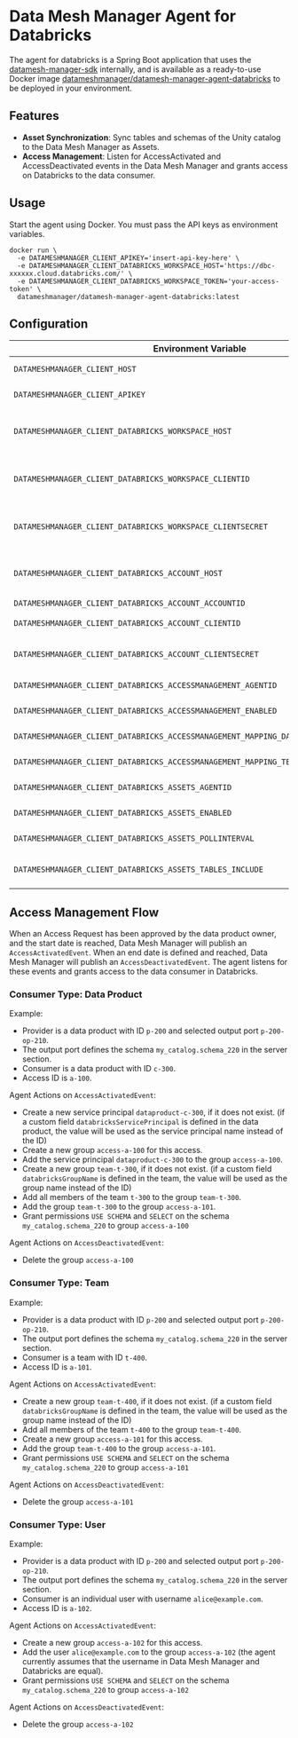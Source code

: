 Data Mesh Manager Agent for Databricks
===

The agent for databricks is a Spring Boot application that uses the [datamesh-manager-sdk](https://github.com/datamesh-manager/datamesh-manager-sdk) internally, and is available as a ready-to-use Docker image [datameshmanager/datamesh-manager-agent-databricks](https://hub.docker.com/repository/docker/datameshmanager/datamesh-manager-agent-databricks) to be deployed in your environment.

## Features

- **Asset Synchronization**: Sync tables and schemas of the Unity catalog to the Data Mesh Manager as Assets. 
- **Access Management**: Listen for AccessActivated and AccessDeactivated events in the Data Mesh Manager and grants access on Databricks to the data consumer.

## Usage

Start the agent using Docker. You must pass the API keys as environment variables.

```
docker run \
  -e DATAMESHMANAGER_CLIENT_APIKEY='insert-api-key-here' \
  -e DATAMESHMANAGER_CLIENT_DATABRICKS_WORKSPACE_HOST='https://dbc-xxxxxx.cloud.databricks.com/' \
  -e DATAMESHMANAGER_CLIENT_DATABRICKS_WORKSPACE_TOKEN='your-access-token' \
  datameshmanager/datamesh-manager-agent-databricks:latest
```

## Configuration

| Environment Variable                                                                 | Default Value                      | Description                                                                                                                          |
|--------------------------------------------------------------------------------------|------------------------------------|--------------------------------------------------------------------------------------------------------------------------------------|
| `DATAMESHMANAGER_CLIENT_HOST`                                                        | `https://api.datamesh-manager.com` | Base URL of the Data Mesh Manager API.                                                                                               |
| `DATAMESHMANAGER_CLIENT_APIKEY`                                                      |                                    | API key for authenticating requests to the Data Mesh Manager.                                                                        |
| `DATAMESHMANAGER_CLIENT_DATABRICKS_WORKSPACE_HOST`                                   |                                    | Databricks workspace host URL in the form of `https://dbc-xxxxxx.cloud.databricks.com` (for AWS).                                    |
| `DATAMESHMANAGER_CLIENT_DATABRICKS_WORKSPACE_CLIENTID`                               |                                    | Client ID of a workspace service principal with USE CATALOG, USE SCHEMA, and MODIFY permissions to grant permissions to schemas.     |
| `DATAMESHMANAGER_CLIENT_DATABRICKS_WORKSPACE_CLIENTSECRET`                           |                                    | Client secret of a workspace service principal with USE CATALOG, USE SCHEMA, and MODIFY permissions to grant permissions to schemas. |
| `DATAMESHMANAGER_CLIENT_DATABRICKS_ACCOUNT_HOST`                                     |                                    | Databricks account login URL, e.g. the form of `https://accounts.cloud.databricks.com` (for AWS).                                    |
| `DATAMESHMANAGER_CLIENT_DATABRICKS_ACCOUNT_ACCOUNTID`                                |                                    | The databricks Account ID.                                                                                                           |
| `DATAMESHMANAGER_CLIENT_DATABRICKS_ACCOUNT_CLIENTID`                                 |                                    | The client ID of a an account service principal with Account admin role.                                                             |
| `DATAMESHMANAGER_CLIENT_DATABRICKS_ACCOUNT_CLIENTSECRET`                             |                                    | The client secret of a an account service principal with Account admin role.                                                         |
| `DATAMESHMANAGER_CLIENT_DATABRICKS_ACCESSMANAGEMENT_AGENTID`                         | `databricks-access-management`     | Identifier for the Databricks access management agent.                                                                               |
| `DATAMESHMANAGER_CLIENT_DATABRICKS_ACCESSMANAGEMENT_ENABLED`                         | `true`                             | Indicates whether Databricks access management is enabled.                                                                           |
| `DATAMESHMANAGER_CLIENT_DATABRICKS_ACCESSMANAGEMENT_MAPPING_DATAPRODUCT_CUSTOMFIELD` | `databricksServicePrincipal`       | Custom field mapping for Databricks service principals in data products.                                                             |
| `DATAMESHMANAGER_CLIENT_DATABRICKS_ACCESSMANAGEMENT_MAPPING_TEAM_CUSTOMFIELD`        | `databricksServicePrincipal`       | Custom field mapping for Databricks service principals in teams.                                                                     |
| `DATAMESHMANAGER_CLIENT_DATABRICKS_ASSETS_AGENTID`                                   | `databricks-assets`                | Identifier for the Databricks assets agent.                                                                                          |
| `DATAMESHMANAGER_CLIENT_DATABRICKS_ASSETS_ENABLED`                                   | `true`                             | Indicates whether Databricks asset tracking is enabled.                                                                              |
| `DATAMESHMANAGER_CLIENT_DATABRICKS_ASSETS_POLLINTERVAL`                              | `PT5S`                             | Polling interval for Databricks asset updates, in ISO 8601 duration format.                                                          |
| `DATAMESHMANAGER_CLIENT_DATABRICKS_ASSETS_TABLES_INCLUDE`                            | `*`                                | List of included tables for Databricks asset tracking (wildcard `*` includes all tables).                                            |


## Access Management Flow

When an Access Request has been approved by the data product owner, and the start date is reached, Data Mesh Manager will publish an `AccessActivatedEvent`. When an end date is defined and reached, Data Mesh Manager will publish an `AccessDeactivatedEvent`. The agent listens for these events and grants access to the data consumer in Databricks.

### Consumer Type: Data Product

Example:

- Provider is a data product with ID `p-200` and selected output port `p-200-op-210`. 
- The output port defines the schema `my_catalog.schema_220` in the server section.
- Consumer is a data product with ID `c-300`.
- Access ID is `a-100`.

Agent Actions on `AccessActivatedEvent`:

- Create a new service principal `dataproduct-c-300`, if it does not exist. (if a custom field `databricksServicePrincipal` is defined in the data product, the value will be used as the service principal name instead of the ID)
- Create a new group `access-a-100` for this access.
- Add the service principal `dataproduct-c-300` to the group `access-a-100`.
- Create a new group `team-t-300`, if it does not exist. (if a custom field `databricksGroupName` is defined in the team, the value will be used as the group name instead of the ID)
- Add all members of the team `t-300` to the group `team-t-300`.
- Add the group `team-t-300` to the group `access-a-101`.
- Grant permissions `USE SCHEMA` and `SELECT` on the schema `my_catalog.schema_220` to group `access-a-100`

Agent Actions on `AccessDeactivatedEvent`:

- Delete the group `access-a-100`


### Consumer Type: Team

Example:

- Provider is a data product with ID `p-200` and selected output port `p-200-op-210`.
- The output port defines the schema `my_catalog.schema_220` in the server section.
- Consumer is a team with ID `t-400`.
- Access ID is `a-101`.

Agent Actions on `AccessActivatedEvent`:

- Create a new group `team-t-400`, if it does not exist. (if a custom field `databricksGroupName` is defined in the team, the value will be used as the group name instead of the ID)
- Add all members of the team `t-400` to the group `team-t-400`.
- Create a new group `access-a-101` for this access.
- Add the group `team-t-400` to the group `access-a-101`.
- Grant permissions `USE SCHEMA` and `SELECT` on the schema `my_catalog.schema_220` to group `access-a-101`

Agent Actions on `AccessDeactivatedEvent`:

- Delete the group `access-a-101`


### Consumer Type: User

Example:

- Provider is a data product with ID `p-200` and selected output port `p-200-op-210`.
- The output port defines the schema `my_catalog.schema_220` in the server section.
- Consumer is an individual user with username `alice@example.com`.
- Access ID is `a-102`.

Agent Actions on `AccessActivatedEvent`:

- Create a new group `access-a-102` for this access.
- Add the user `alice@example.com` to the group `access-a-102` (the agent currently assumes that the username in Data Mesh Manager and Databricks are equal).
- Grant permissions `USE SCHEMA` and `SELECT` on the schema `my_catalog.schema_220` to group `access-a-102`

Agent Actions on `AccessDeactivatedEvent`:

- Delete the group `access-a-102`



